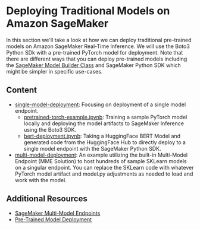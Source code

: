 # Deploying Traditional Models on Amazon SageMaker

In this section we'll take a look at how we can deploy traditional pre-trained models on Amazon SageMaker Real-Time Inference. We will use the Boto3 Python SDk with a pre-trained PyTorch model for deployment. Note that there are different ways that you can deploy pre-trained models including the [SageMaker Model Builder Class](https://github.com/aws-samples/sagemaker-hosting/tree/main/SageMaker-Model-Builder) and SageMaker Python SDK which might be simpler in specific use-cases.

## Content

- [single-model-deployment](https://github.com/RamVegiraju/sagemaker-llm-hosting-workshop/tree/master/traditional-model-deployment/single-model-deployment): Focusing on deployment of a single model endpoint.
    - [pretrained-torch-example.ipynb](https://github.com/RamVegiraju/sagemaker-llm-hosting-workshop/blob/master/traditional-model-deployment/single-model-deployment/pretrained-torch-example.ipynb): Training a sample PyTorch model locally and deploying the model artifacts to SageMaker Inference using the Boto3 SDK.
    - [bert-deployment.ipynb](https://github.com/RamVegiraju/sagemaker-llm-hosting-workshop/blob/master/traditional-model-deployment/single-model-deployment/bert-deployment.ipynb): Taking a HuggingFace BERT Model and generated code from the HuggingFace Hub to directly deploy to a single model endpoint with the SageMaker Python SDK.
- [multi-model-deployment](https://github.com/RamVegiraju/sagemaker-llm-hosting-workshop/tree/master/traditional-model-deployment/multi-model-endpoints): An example utilizing the built-in Multi-Model Endpoint (MME Solution) to host hundreds of sample SKLearn models on a singular endpoint. You can replace the SKLearn code with whatever PyTorch model artifact and model.py adjustments as needed to load and work with the model.

## Additional Resources

- [SageMaker Multi-Model Endpoints](https://docs.aws.amazon.com/sagemaker/latest/dg/multi-model-endpoints.html)
- [Pre-Trained Model Deployment](https://sagemaker-examples.readthedocs.io/en/latest/sagemaker-script-mode/pytorch_bert/deploy_bert_outputs.html)